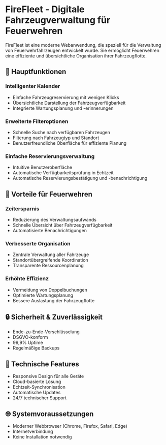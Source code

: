# FireFleet - Digitale Fahrzeugverwaltung für Feuerwehren

FireFleet ist eine moderne Webanwendung, die speziell für die Verwaltung von Feuerwehrfahrzeugen entwickelt wurde. Sie ermöglicht Feuerwehren eine effiziente und übersichtliche Organisation ihrer Fahrzeugflotte.

## 🚒 Hauptfunktionen

### Intelligenter Kalender
- Einfache Fahrzeugreservierung mit wenigen Klicks
- Übersichtliche Darstellung der Fahrzeugverfügbarkeit
- Integrierte Wartungsplanung und -erinnerungen

### Erweiterte Filteroptionen
- Schnelle Suche nach verfügbaren Fahrzeugen
- Filterung nach Fahrzeugtyp und Standort
- Benutzerfreundliche Oberfläche für effiziente Planung

### Einfache Reservierungsverwaltung
- Intuitive Benutzeroberfläche
- Automatische Verfügbarkeitsprüfung in Echtzeit
- Automatische Reservierungsbestätigung und -benachrichtigung

## 💪 Vorteile für Feuerwehren

### Zeitersparnis
- Reduzierung des Verwaltungsaufwands
- Schnelle Übersicht über Fahrzeugverfügbarkeit
- Automatisierte Benachrichtigungen

### Verbesserte Organisation
- Zentrale Verwaltung aller Fahrzeuge
- Standortübergreifende Koordination
- Transparente Ressourcenplanung

### Erhöhte Effizienz
- Vermeidung von Doppelbuchungen
- Optimierte Wartungsplanung
- Bessere Auslastung der Fahrzeugflotte

## 🔒 Sicherheit & Zuverlässigkeit

- Ende-zu-Ende-Verschlüsselung
- DSGVO-konform
- 99,9% Uptime
- Regelmäßige Backups

## 📱 Technische Features

- Responsive Design für alle Geräte
- Cloud-basierte Lösung
- Echtzeit-Synchronisation
- Automatische Updates
- 24/7 technischer Support

## 🌐 Systemvoraussetzungen

- Moderner Webbrowser (Chrome, Firefox, Safari, Edge)
- Internetverbindung
- Keine Installation notwendig
